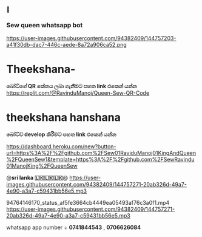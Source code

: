 

👻

### Sew queen whatsapp bot
https://user-images.githubusercontent.com/94382409/144757203-a41f30db-dac7-446c-aede-8a72a906ca52.png



# Theekshana-
**බෝට්ගේ QR කේතය ලබා ගැනීමට පහත link එකෙන් යන්න** 
https://replit.com/@RavinduManoj/Queen-Sew-QR-Code
# theekshana hanshana
**බෝට්ව develop කිරීමට පහත link එකෙන් යන්න**

https://dashboard.heroku.com/new?button-url=https%3A%2F%2Fgithub.com%2FSew01RaviduManoj01KingAndQueen%2FQueenSew1&template=https%3A%2F%2Fgithub.com%2FSewRavindu01ManojKing%2FQueenSew

@**sri lanka 🇱🇰🇱🇰🇱🇰**@
https://user-images.githubusercontent.com/94382409/144757271-20ab326d-49a7-4e90-a3a7-c59431bb56e5.mp3

94764146170_status_af5fe3664cb4449ea05493af76c3a0f1.mp4 
https://user-images.githubusercontent.com/94382409/144757271-20ab326d-49a7-4e90-a3a7-c59431bb56e5.mp3

whatsapp app number ÷ **0741844543** , **0706626084**
